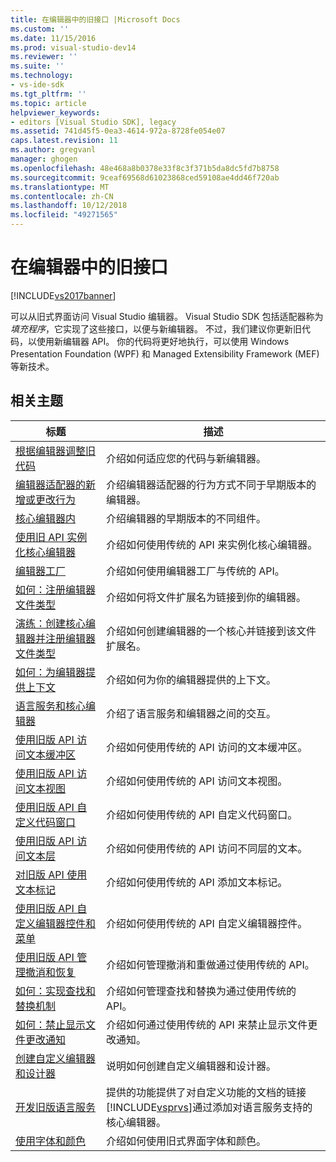 ```yaml
---
title: 在编辑器中的旧接口 |Microsoft Docs
ms.custom: ''
ms.date: 11/15/2016
ms.prod: visual-studio-dev14
ms.reviewer: ''
ms.suite: ''
ms.technology:
- vs-ide-sdk
ms.tgt_pltfrm: ''
ms.topic: article
helpviewer_keywords:
- editors [Visual Studio SDK], legacy
ms.assetid: 741d45f5-0ea3-4614-972a-8728fe054e07
caps.latest.revision: 11
ms.author: gregvanl
manager: ghogen
ms.openlocfilehash: 48e468a8b0378e33f8c3f371b5da8dc5fd7b8758
ms.sourcegitcommit: 9ceaf69568d61023868ced59108ae4dd46f720ab
ms.translationtype: MT
ms.contentlocale: zh-CN
ms.lasthandoff: 10/12/2018
ms.locfileid: "49271565"
---
```

# <a name="legacy-interfaces-in-the-editor"></a>在编辑器中的旧接口
[!INCLUDE[vs2017banner](../includes/vs2017banner.md)]

可以从旧式界面访问 Visual Studio 编辑器。 Visual Studio SDK 包括适配器称为*填充程序*，它实现了这些接口，以便与新编辑器。 不过，我们建议你更新旧代码，以使用新编辑器 API。 你的代码将更好地执行，可以使用 Windows Presentation Foundation (WPF) 和 Managed Extensibility Framework (MEF) 等新技术。  
  
## <a name="related-topics"></a>相关主题  
  
|标题|描述|  
|-----------|-----------------|  
|[根据编辑器调整旧代码](../extensibility/adapting-legacy-code-to-the-editor.md)|介绍如何适应您的代码与新编辑器。|  
|[编辑器适配器的新增或更改行为](../extensibility/new-or-changed-behavior-with-editor-adapters.md)|介绍编辑器适配器的行为方式不同于早期版本的编辑器。|  
|[核心编辑器内](../extensibility/inside-the-core-editor.md)|介绍编辑器的早期版本的不同组件。|  
|[使用旧 API 实例化核心编辑器](../extensibility/instantiating-the-core-editor-by-using-the-legacy-api.md)|介绍如何使用传统的 API 来实例化核心编辑器。|  
|[编辑器工厂](../extensibility/editor-factories.md)|介绍如何使用编辑器工厂与传统的 API。|  
|[如何：注册编辑器文件类型](../extensibility/how-to-register-editor-file-types.md)|介绍如何将文件扩展名为链接到你的编辑器。|  
|[演练：创建核心编辑器并注册编辑器文件类型](../extensibility/walkthrough-creating-a-core-editor-and-registering-an-editor-file-type.md)|介绍如何创建编辑器的一个核心并链接到该文件扩展名。|  
|[如何：为编辑器提供上下文](../extensibility/how-to-provide-context-for-editors.md)|介绍如何为你的编辑器提供的上下文。|  
|[语言服务和核心编辑器](../extensibility/language-services-and-the-core-editor.md)|介绍了语言服务和编辑器之间的交互。|  
|[使用旧版 API 访问文本缓冲区](../extensibility/accessing-the-text-buffer-by-using-the-legacy-api.md)|介绍如何使用传统的 API 访问的文本缓冲区。|  
|[使用旧版 API 访问文本视图](../extensibility/accessing-thetext-view-by-using-the-legacy-api.md)|介绍如何使用传统的 API 访问文本视图。|  
|[使用旧版 API 自定义代码窗口](../extensibility/customizing-code-windows-by-using-the-legacy-api.md)|介绍如何使用传统的 API 自定义代码窗口。|  
|[使用旧版 API 访问文本层](../extensibility/accessing-text-layers-by-using-the-legacy-api.md)|介绍如何使用传统的 API 访问不同层的文本。|  
|[对旧版 API 使用文本标记](../extensibility/using-text-markers-with-the-legacy-api.md)|介绍如何使用传统的 API 添加文本标记。|  
|[使用旧版 API 自定义编辑器控件和菜单](../extensibility/customizing-editor-controls-and-menus-by-using-the-legacy-api.md)|介绍如何使用传统的 API 自定义编辑器控件。|  
|[使用旧版 API 管理撤消和恢复](../extensibility/managing-undo-and-redo-by-using-the-legacy-api.md)|介绍如何管理撤消和重做通过使用传统的 API。|  
|[如何：实现查找和替换机制](../extensibility/how-to-implement-the-find-and-replace-mechanism.md)|介绍如何管理查找和替换为通过使用传统的 API。|  
|[如何：禁止显示文件更改通知](../extensibility/how-to-suppress-file-change-notifications.md)|介绍如何通过使用传统的 API 来禁止显示文件更改通知。|  
|[创建自定义编辑器和设计器](../extensibility/creating-custom-editors-and-designers.md)|说明如何创建自定义编辑器和设计器。|  
|[开发旧版语言服务](../extensibility/internals/developing-a-legacy-language-service.md)|提供的功能提供了对自定义功能的文档的链接[!INCLUDE[vsprvs](../includes/vsprvs-md.md)]通过添加对语言服务支持的核心编辑器。|  
|[使用字体和颜色](../extensibility/using-fonts-and-colors.md)|介绍如何使用旧式界面字体和颜色。|

